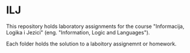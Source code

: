 # ILJ

This repository holds laboratory assignments for the course "Informacija, Logika i Jezici" (eng. "Information, Logic and Languages").

Each folder holds the solution to a laboitory assignemnt or homework.
